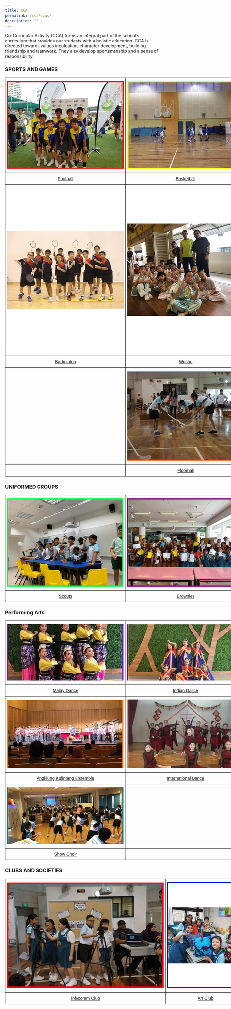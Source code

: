 ```yaml
---
title: CCA
permalink: /cca/ccas/
description: ""
---
```

Co-Curricular Activity (CCA) forms an integral part of the school’s curriculum that provides our students with a holistic education. CCA is directed towards values inculcation, character development, building friendship and teamwork. They also develop sportsmanship and a sense of responsibility.

### SPORTS AND GAMES

<style type="text/css">
.tg  {border-collapse:collapse;border-spacing:0;margin:0px auto;}
.tg td{border-color:black;border-style:solid;border-width:1px;font-family:Arial, sans-serif;font-size:14px;
  overflow:hidden;padding:10px 5px;word-break:normal;}
.tg th{border-color:black;border-style:solid;border-width:1px;font-family:Arial, sans-serif;font-size:14px;
  font-weight:normal;overflow:hidden;padding:10px 5px;word-break:normal;}
.tg .tg-nrix{text-align:center;vertical-align:middle}
</style>
<table class="tg" style="undefined;table-layout: fixed; width: 780px">
<colgroup>
<col style="width: 390px">
<col style="width: 390px">
</colgroup>
<tbody>
  <tr>
    <td class="tg-nrix"><a href = "/cca/Sports/football/" target = "_self"> 
          <img src="/images/Football.gif" 
     style="width:100%"></a></td>
    <td class="tg-nrix"><a href = "/cca/Sports/basketball/" target = "_self"> 
          <img src="/images/Basketball.gif" 
     style="width:100%"></a></td>
  </tr>
  <tr>
    <td class="tg-nrix"><a href="/cca/Sports/football/">Football</a></td>
    <td class="tg-nrix"><a href="/cca/Sports/basketball/">Basketball</a></td>
  </tr>
  <tr>
    <td class="tg-nrix"><a href = "/cca/Sports/badminton/" target = "_self"> 
          <img src="/images/Badminton.gif" 
     style="width:100%"></a></td>
    <td class="tg-nrix"><a href = "/cca/Sports/wushu/" target = "_self"> 
          <img src="/images/Wushu.gif" 
     style="width:100%"></a></td>
  </tr>
  <tr>
    <td class="tg-nrix"><a href="/cca/Sports/badminton/">Badminton</a></td>
    <td class="tg-nrix"><a href="/cca/Sports/wushu/">Wushu</a></td>
  </tr>
  <tr>
    <td class="tg-nrix"></td>
    <td class="tg-nrix"><a href = "/cca/Sports/floorball/" target = "_self"> 
          <img src="/images/Floorball.gif" 
     style="width:100%"></a></td>
  </tr>
  <tr>
    <td class="tg-nrix"></td>
    <td class="tg-nrix"><a href="/cca/Sports/floorball/">Floorball</a></td>
  </tr>
</tbody>
</table>


### UNIFORMED GROUPS

<style type="text/css">
.tg  {border-collapse:collapse;border-spacing:0;margin:0px auto;}
.tg td{border-color:black;border-style:solid;border-width:1px;font-family:Arial, sans-serif;font-size:14px;
  overflow:hidden;padding:10px 5px;word-break:normal;}
.tg th{border-color:black;border-style:solid;border-width:1px;font-family:Arial, sans-serif;font-size:14px;
  font-weight:normal;overflow:hidden;padding:10px 5px;word-break:normal;}
.tg .tg-nrix{text-align:center;vertical-align:middle}
</style>
<table class="tg" style="undefined;table-layout: fixed; width: 780px">
<colgroup>
<col style="width: 390px">
<col style="width: 390px">
</colgroup>
<tbody>
  <tr>
    <td class="tg-nrix"><a href = "/cca/Uniformed-Groups/scouts/" target = "_self"> 
          <img src="/images/Scouts.gif" 
     style="width:100%"></a></td>
    <td class="tg-nrix"><a href = "/cca/Uniformed-Groups/brownies/" target = "_self"> 
          <img src="/images/Brownies.gif" 
     style="width:100%"></a></td>
  </tr>
  <tr>
    <td class="tg-nrix"><a href="/cca/Uniformed-Groups/scouts/">Scouts</a></td>
    <td class="tg-nrix"><a href="/cca/Uniformed-Groups/brownies/">Brownies</a></td>
  </tr>
 
</tbody>
</table>


### Performing Arts 

<style type="text/css">
.tg  {border-collapse:collapse;border-spacing:0;margin:0px auto;}
.tg td{border-color:black;border-style:solid;border-width:1px;font-family:Arial, sans-serif;font-size:14px;
  overflow:hidden;padding:10px 5px;word-break:normal;}
.tg th{border-color:black;border-style:solid;border-width:1px;font-family:Arial, sans-serif;font-size:14px;
  font-weight:normal;overflow:hidden;padding:10px 5px;word-break:normal;}
.tg .tg-nrix{text-align:center;vertical-align:middle}
</style>
<table class="tg" style="undefined;table-layout: fixed; width: 780px">
<colgroup>
<col style="width: 390px">
<col style="width: 390px">
</colgroup>
<tbody>
  <tr>
    <td class="tg-nrix"><a href = "/cca/Performing-Arts/malay-dance/" target = "_self"> 
          <img src="/images/Malay%20Dance.gif" 
     style="width:100%"></a></td>
    <td class="tg-nrix"><a href = "/cca/Performing-Arts/indian-dance/" target = "_self"> 
          <img src="/images/Indian%20Dance.gif" 
     style="width:100%"></a></td>
  </tr>
  <tr>
    <td class="tg-nrix"><a href="/cca/Performing-Arts/malay-dance/">Malay Dance</a></td>
    <td class="tg-nrix"><a href="/cca/Performing-Arts/indian-dance/">Indian Dance</a></td>
  </tr>
  <tr>
    <td class="tg-nrix"><a href = "/cca/Performing-Arts/angklung-kulintang-ensemble/" target = "_self"> 
          <img src="/images/Ang%20Klung.gif" 
     style="width:100%"></a></td>
    <td class="tg-nrix"><a href = "/cca/Performing-Arts/international-dance/" target = "_self"> 
          <img src="/images/International%20Dance.gif" 
     style="width:100%"></a></td>
  </tr>
  <tr>
    <td class="tg-nrix"><a href="/cca/Performing-Arts/angklung-kulintang-ensemble/">Angklung Kulintang Ensemble</a></td>
    <td class="tg-nrix"><a href="/cca/Performing-Arts/international-dance">International Dance</a></td>
  </tr>
  <tr>
    <td class="tg-nrix"><a href = "/cca/Performing-Arts/show-choir/" target = "_self"> 
          <img src="/images/ShowChoir.gif" 
     style="width:100%"></a></td>
    <td class="tg-nrix"></td>
  </tr>
  <tr>
    <td class="tg-nrix"><a href="/cca/Performing-Arts/show-choir">Show Choir</a></td>
    <td class="tg-nrix"></td>
  </tr>
</tbody>
</table>

### CLUBS AND SOCIETIES

<style type="text/css">
.tg  {border-collapse:collapse;border-spacing:0;margin:0px auto;}
.tg td{border-color:black;border-style:solid;border-width:1px;font-family:Arial, sans-serif;font-size:14px;
  overflow:hidden;padding:10px 5px;word-break:normal;}
.tg th{border-color:black;border-style:solid;border-width:1px;font-family:Arial, sans-serif;font-size:14px;
  font-weight:normal;overflow:hidden;padding:10px 5px;word-break:normal;}
.tg .tg-nrix{text-align:center;vertical-align:middle}
</style>
<table class="tg" style="undefined;table-layout: fixed; width: 780px">
<colgroup>
<col style="width: 520px">
<col style="width: 260px">
</colgroup>
<tbody>
  <tr>
    <td class="tg-nrix"><a href = "/cca/Clubs-and-Societies/infocomm-club/" target = "_self"> 
          <img src="/images/InfocommClub.gif" 
     style="width:100%"></a></td>
    <td class="tg-nrix"><a href = "/cca/Clubs-and-Societies/art-club/" target = "_self"> 
          <img src="/images/ArtClub.gif" 
     style="width:100%"></a></td>
  </tr>
  <tr>
    <td class="tg-nrix"><a href="/cca/Clubs-and-Societies/infocomm-club/">Infocomm Club</a></td>
    <td class="tg-nrix"><a href="/cca/Clubs-and-Societies/art-club/">Art Club</a></td>
  </tr>